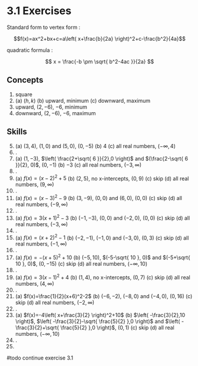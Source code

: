 # 3.1 Exercises

Standard form to vertex form :

$$f(x)=ax^2+bx+c=a\left( x+\frac{b}{2a} \right)^2+c-\frac{b^2}{4a}$$

quadratic formula :

$$
x = \frac{-b \pm \sqrt{ b^2-4ac }}{2a}
$$

## Concepts

1. square
2. (a) $(h,k)$ (b) upward, minimum (c) downward, maximum
3. upward, $(2,-6)$, $-6$, minimum
4. downward, $(2,-6)$, $-6$, maximum

## Skills

5. (a) $(3,4)$, $(1,0)$ and $(5,0)$, $(0,-5)$ (b) $4$ (c) all real numbers, $(-\infty,4)$
6. .
7. (a) $(1,-3)$, $\left( \frac{2+\sqrt{ 6 }}{2},0 \right)$ and $(\frac{2-\sqrt{ 6 }}{2}, 0)$, $(0,-1)$ (b) $-3$ (c) all real numbers, $(-3, \infty)$
8. .
9. (a) $f(x)=(x-2)^2+5$ (b) $(2,5)$, no x-intercepts, $(0,9)$ (c) skip (d) all real numbers, $(9,\infty)$
10. .
11. (a) $f(x)=(x-3)^2-9$ (b) $(3,-9)$, $(0,0)$ and $(6,0)$, $(0,0)$ (c) skip (d) all real numbers, $(-9, \infty)$
12. .
13. (a) $f(x)=3(x+1)^2-3$ (b) $(-1,-3)$, $(0,0)$ and $(-2,0)$, $(0,0)$ (c) skip (d) all real numbers, $(-3,\infty)$
14. .
15. (a) $f(x)=(x+2)^2-1$ (b) $(-2,-1)$, $(-1,0)$ and $(-3,0)$, $(0,3)$ (c) skip (d) all real numbers, $(-1, \infty)$
16. .
17. (a) $f(x)=-(x+5)^2+10$ (b) $(-5,10)$, $(-5-\sqrt{ 10 }, 0)$ and $(-5+\sqrt{ 10 }, 0)$, $(0,-15)$ (c) skip (d) all real numbers, $(-\infty, 10)$
18. .
19. (a) $f(x)=3(x-1)^2+4$ (b) $(1,4)$, no x-intercepts, $(0,7)$ (c) skip (d) all real numbers, $(4, \infty)$
20. .
21. (a) $f(x)=\frac{1}{2}(x+6)^2-2$ (b) $(-6,-2)$, $(-8,0)$ and $(-4,0)$, $(0,16)$ (c) skip (d) all real numbers, $(-2, \infty)$
22. .
23. (a) $f(x)=-4\left( x+\frac{3}{2} \right)^2+10$ (b) $\left( -\frac{3}{2},10 \right)$, $\left( -\frac{3}{2}-\sqrt{ \frac{5}{2} },0 \right)$ and $\left( -\frac{3}{2}+\sqrt{ \frac{5}{2} },0 \right)$, $(0,1)$ (c) skip (d) all real numbers, $(-\infty, 10)$
24. .
25. 


#todo continue exercise 3.1